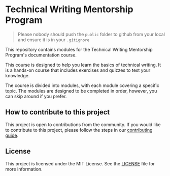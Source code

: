 # Technical Writing Mentorship Program

> Please nobody should push the `public` folder to github from your local and ensure it is in your `.gitignore`

This repository contains modules for the Technical Writing Mentorship Program's documentation course.

This course is designed to help you learn the basics of technical writing. It is a hands-on course that includes exercises and quizzes to test your knowledge.

The course is divided into modules, with each module covering a specific topic. The modules are designed to be completed in order, however, you can skip around if you prefer.

## How to contribute to this project

This project is open to contributions from the community. If you would like to contribute to this project, please follow the steps in our [contributing guide](CONTRIBUTING.md).

## License

This project is licensed under the MIT License. See the [LICENSE](LICENSE) file for more information.

